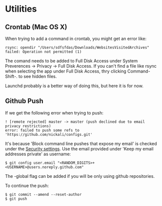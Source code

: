 # Utilities

## Crontab \(Mac OS X\)

When trying to add a command in crontab, you might get an error like:

```text
rsync: opendir "/Users/sdfsfdas/Downloads/WebsitesVisitedArchives" failed: Operation not permitted (1)
```

The comand needs to be added to Full Disk Access under System Preverences -&gt; Privacy -&gt; Full Disk Access. If you can't find a file like rsync when selecting the app under Full Disk Access, thry clicking Command-Shift-. to see hidden files.

Launchd probably is a better way of doing this, but here it is for now.

## Github Push

If we get the following error when trying to push:

```text
! [remote rejected] master -> master (push declined due to email privacy restrictions)
error: failed to push some refs to 'https://github.com/nickali/configs.git'
```

It's because 'Block command line pushes that expose my email' is checked under the [Security settings](https://github.com/settings/emails). Use the email provided under 'Keep my email addresses private' as username:

```text
$ git config user.email "<RANDOM_DIGITS>+<USERNAME>@users.noreply.github.com"
```

The -global flag can be added if you will be only using github repositories.

To continue the push:

```text
$ git commit --amend --reset-author
$ git push
```



